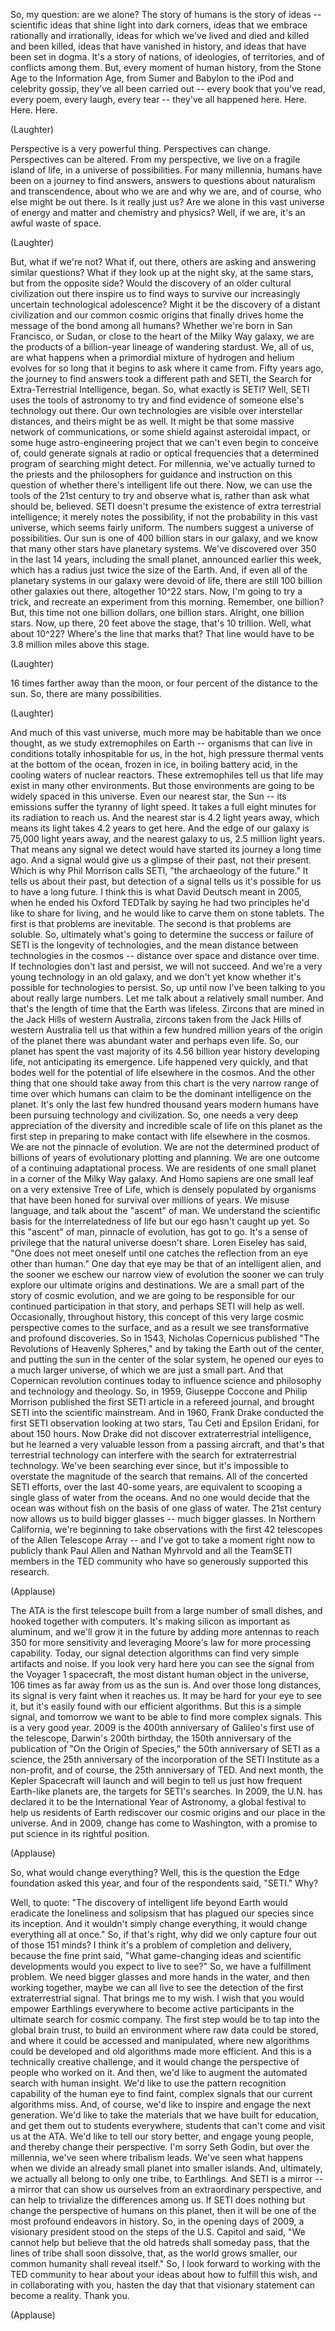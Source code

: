 

So, my question:
are we alone?
The story of humans is the story of ideas --
scientific ideas that shine light into dark corners,
ideas that we embrace rationally and irrationally,
ideas for which we&#39;ve lived and died and killed and been killed,
ideas that have vanished in history,
and ideas that have been set in dogma.
It&#39;s a story of nations,
of ideologies,
of territories,
and of conflicts among them.
But, every moment of human history,
from the Stone Age to the Information Age,
from Sumer and Babylon to the iPod and celebrity gossip,
they&#39;ve all been carried out --
every book that you&#39;ve read,
every poem, every laugh, every tear --
they&#39;ve all happened here.
Here.
Here.
Here.

(Laughter)

Perspective is a very powerful thing.
Perspectives can change.
Perspectives can be altered.
From my perspective, we live on a fragile island of life,
in a universe of possibilities.
For many millennia, humans have been on a journey to find answers,
answers to questions about naturalism and transcendence,
about who we are and why we are,
and of course, who else might be out there.
Is it really just us?
Are we alone in this vast universe
of energy and matter and chemistry and physics?
Well, if we are, it&#39;s an awful waste of space.

(Laughter)

But, what if we&#39;re not?
What if, out there, others are asking and answering similar questions?
What if they look up at the night sky, at the same stars,
but from the opposite side?
Would the discovery of an older cultural civilization out there
inspire us to find ways to survive
our increasingly uncertain technological adolescence?
Might it be the discovery of a distant civilization
and our common cosmic origins
that finally drives home the message of the bond among all humans?
Whether we&#39;re born in San Francisco, or Sudan,
or close to the heart of the Milky Way galaxy,
we are the products of a billion-year lineage of wandering stardust.
We, all of us,
are what happens when a primordial mixture of hydrogen and helium
evolves for so long that it begins to ask where it came from.
Fifty years ago,
the journey to find answers took a different path
and SETI, the Search for Extra-Terrestrial Intelligence,
began.
So, what exactly is SETI?
Well, SETI uses the tools of astronomy
to try and find evidence of someone else&#39;s technology out there.
Our own technologies are visible over interstellar distances,
and theirs might be as well.
It might be that some massive network of communications,
or some shield against asteroidal impact,
or some huge astro-engineering project that we can&#39;t even begin to conceive of,
could generate signals at radio or optical frequencies
that a determined program of searching might detect.
For millennia, we&#39;ve actually turned to the priests and the philosophers
for guidance and instruction on this question of whether there&#39;s intelligent life out there.
Now, we can use the tools of the 21st century to try and observe what is,
rather than ask what should be, believed.
SETI doesn&#39;t presume the existence of extra terrestrial intelligence;
it merely notes the possibility, if not the probability
in this vast universe, which seems fairly uniform.
The numbers suggest a universe of possibilities.
Our sun is one of 400 billion stars in our galaxy,
and we know that many other stars have planetary systems.
We&#39;ve discovered over 350 in the last 14 years,
including the small planet, announced earlier this week,
which has a radius just twice the size of the Earth.
And, if even all of the planetary systems in our galaxy were devoid of life,
there are still 100 billion other galaxies out there,
altogether 10^22 stars.
Now, I&#39;m going to try a trick, and recreate an experiment from this morning.
Remember, one billion?
But, this time not one billion dollars, one billion stars.
Alright, one billion stars.
Now, up there, 20 feet above the stage,
that&#39;s 10 trillion.
Well, what about 10^22?
Where&#39;s the line that marks that?
That line would have to be 3.8 million miles above this stage.

(Laughter)

16 times farther away than the moon,
or four percent of the distance to the sun.
So, there are many possibilities.

(Laughter)

And much of this vast universe,
much more may be habitable than we once thought,
as we study extremophiles on Earth --
organisms that can live in conditions totally inhospitable for us,
in the hot, high pressure thermal vents at the bottom of the ocean,
frozen in ice, in boiling battery acid,
in the cooling waters of nuclear reactors.
These extremophiles tell us that life may exist in many other environments.
But those environments are going to be widely spaced in this universe.
Even our nearest star, the Sun --
its emissions suffer the tyranny of light speed.
It takes a full eight minutes for its radiation to reach us.
And the nearest star is 4.2 light years away,
which means its light takes 4.2 years to get here.
And the edge of our galaxy is 75,000 light years away,
and the nearest galaxy to us, 2.5 million light years.
That means any signal we detect would have started its journey a long time ago.
And a signal would give us a glimpse of their past,
not their present.
Which is why Phil Morrison calls SETI, &quot;the archaeology of the future.&quot;
It tells us about their past,
but detection of a signal tells us it&#39;s possible for us to have a long future.
I think this is what David Deutsch meant in 2005,
when he ended his Oxford TEDTalk
by saying he had two principles he&#39;d like to share for living,
and he would like to carve them on stone tablets.
The first is that problems are inevitable.
The second is that problems are soluble.
So, ultimately what&#39;s going to determine the success or failure of SETI
is the longevity of technologies,
and the mean distance between technologies in the cosmos --
distance over space and distance over time.
If technologies don&#39;t last and persist,
we will not succeed.
And we&#39;re a very young technology
in an old galaxy,
and we don&#39;t yet know whether it&#39;s possible for technologies to persist.
So, up until now I&#39;ve been talking to you about really large numbers.
Let me talk about a relatively small number.
And that&#39;s the length of time that the Earth was lifeless.
Zircons that are mined in the Jack Hills of western Australia,
zircons taken from the Jack Hills of western Australia
tell us that within a few hundred million years of the origin of the planet
there was abundant water and perhaps even life.
So, our planet has spent the vast majority of its 4.56 billion year history
developing life,
not anticipating its emergence.
Life happened very quickly,
and that bodes well for the potential of life elsewhere in the cosmos.
And the other thing that one should take away from this chart
is the very narrow range of time
over which humans can claim to be the dominant intelligence on the planet.
It&#39;s only the last few hundred thousand years
modern humans have been pursuing technology and civilization.
So, one needs a very deep appreciation
of the diversity and incredible scale of life on this planet
as the first step in preparing to make contact with life elsewhere in the cosmos.
We are not the pinnacle of evolution.
We are not the determined product
of billions of years of evolutionary plotting and planning.
We are one outcome of a continuing adaptational process.
We are residents of one small planet
in a corner of the Milky Way galaxy.
And Homo sapiens are one small leaf
on a very extensive Tree of Life,
which is densely populated by organisms that have been honed for survival
over millions of years.
We misuse language,
and talk about the &quot;ascent&quot; of man.
We understand the scientific basis for the interrelatedness of life
but our ego hasn&#39;t caught up yet.
So this &quot;ascent&quot; of man, pinnacle of evolution,
has got to go.
It&#39;s a sense of privilege that the natural universe doesn&#39;t share.
Loren Eiseley has said,
&quot;One does not meet oneself
until one catches the reflection from an eye other than human.&quot;
One day that eye may be that of an intelligent alien,
and the sooner we eschew our narrow view of evolution
the sooner we can truly explore our ultimate origins and destinations.
We are a small part of the story of cosmic evolution,
and we are going to be responsible for our continued participation in that story,
and perhaps SETI will help as well.
Occasionally, throughout history, this concept
of this very large cosmic perspective comes to the surface,
and as a result we see transformative and profound discoveries.
So in 1543, Nicholas Copernicus published &quot;The Revolutions of Heavenly Spheres,&quot;
and by taking the Earth out of the center,
and putting the sun in the center of the solar system,
he opened our eyes to a much larger universe,
of which we are just a small part.
And that Copernican revolution continues today
to influence science and philosophy and technology and theology.
So, in 1959, Giuseppe Coccone and Philip Morrison
published the first SETI article in a refereed journal,
and brought SETI into the scientific mainstream.
And in 1960, Frank Drake conducted the first SETI observation
looking at two stars, Tau Ceti and Epsilon Eridani,
for about 150 hours.
Now Drake did not discover extraterrestrial intelligence,
but he learned a very valuable lesson from a passing aircraft,
and that&#39;s that terrestrial technology can interfere
with the search for extraterrestrial technology.
We&#39;ve been searching ever since,
but it&#39;s impossible to overstate the magnitude of the search that remains.
All of the concerted SETI efforts, over the last 40-some years,
are equivalent to scooping a single glass of water from the oceans.
And no one would decide that the ocean was without fish
on the basis of one glass of water.
The 21st century now allows us to build bigger glasses --
much bigger glasses.
In Northern California, we&#39;re beginning to take observations
with the first 42 telescopes of the Allen Telescope Array --
and I&#39;ve got to take a moment right now to publicly thank
Paul Allen and Nathan Myhrvold
and all the TeamSETI members in the TED community
who have so generously supported this research.

(Applause)

The ATA is the first telescope built from a large number of small dishes,
and hooked together with computers.
It&#39;s making silicon as important as aluminum,
and we&#39;ll grow it in the future by adding more antennas to reach 350
for more sensitivity and leveraging Moore&#39;s law for more processing capability.
Today, our signal detection algorithms
can find very simple artifacts and noise.
If you look very hard here you can see the signal from the Voyager 1 spacecraft,
the most distant human object in the universe,
106 times as far away from us as the sun is.
And over those long distances, its signal is very faint when it reaches us.
It may be hard for your eye to see it,
but it&#39;s easily found with our efficient algorithms.
But this is a simple signal,
and tomorrow we want to be able to find more complex signals.
This is a very good year.
2009 is the 400th anniversary of Galileo&#39;s first use of the telescope,
Darwin&#39;s 200th birthday,
the 150th anniversary of the publication of &quot;On the Origin of Species,&quot;
the 50th anniversary of SETI as a science,
the 25th anniversary of the incorporation of the SETI Institute as a non-profit,
and of course, the 25th anniversary of TED.
And next month, the Kepler Spacecraft will launch
and will begin to tell us just how frequent Earth-like planets are,
the targets for SETI&#39;s searches.
In 2009, the U.N. has declared it to be the International Year of Astronomy,
a global festival to help us residents of Earth
rediscover our cosmic origins and our place in the universe.
And in 2009, change has come to Washington,
with a promise to put science in its rightful position.

(Applause)

So, what would change everything?
Well, this is the question the Edge foundation asked this year,
and four of the respondents said, &quot;SETI.&quot;
Why?

Well, to quote:
&quot;The discovery of intelligent life beyond Earth
would eradicate the loneliness and solipsism
that has plagued our species since its inception.
And it wouldn&#39;t simply change everything,
it would change everything all at once.&quot;
So, if that&#39;s right, why did we only capture four out of those 151 minds?
I think it&#39;s a problem of completion and delivery,
because the fine print said,
&quot;What game-changing ideas and scientific developments
would you expect to live to see?&quot;
So, we have a fulfillment problem.
We need bigger glasses and more hands in the water,
and then working together, maybe we can all live to see
the detection of the first extraterrestrial signal.
That brings me to my wish.
I wish that you would empower Earthlings everywhere
to become active participants
in the ultimate search for cosmic company.
The first step would be to tap into the global brain trust,
to build an environment where raw data could be stored,
and where it could be accessed and manipulated,
where new algorithms could be developed and old algorithms made more efficient.
And this is a technically creative challenge,
and it would change the perspective of people who worked on it.
And then, we&#39;d like to augment the automated search with human insight.
We&#39;d like to use the pattern recognition capability of the human eye
to find faint, complex signals that our current algorithms miss.
And, of course, we&#39;d like to inspire and engage the next generation.
We&#39;d like to take the materials that we have built for education,
and get them out to students everywhere,
students that can&#39;t come and visit us at the ATA.
We&#39;d like to tell our story better,
and engage young people, and thereby change their perspective.
I&#39;m sorry Seth Godin, but over the millennia, we&#39;ve seen where tribalism leads.
We&#39;ve seen what happens when we divide an already small planet
into smaller islands.
And, ultimately, we actually all belong to only one tribe,
to Earthlings.
And SETI is a mirror --
a mirror that can show us ourselves
from an extraordinary perspective,
and can help to trivialize the differences among us.
If SETI does nothing but change the perspective of humans on this planet,
then it will be one of the most profound endeavors in history.
So, in the opening days of 2009,
a visionary president stood on the steps of the U.S. Capitol
and said, &quot;We cannot help but believe
that the old hatreds shall someday pass,
that the lines of tribe shall soon dissolve,
that, as the world grows smaller, our common humanity shall reveal itself.&quot;
So, I look forward to working with the TED community
to hear about your ideas about how to fulfill this wish,
and in collaborating with you,
hasten the day that that visionary statement can become a reality.
Thank you.

(Applause)

